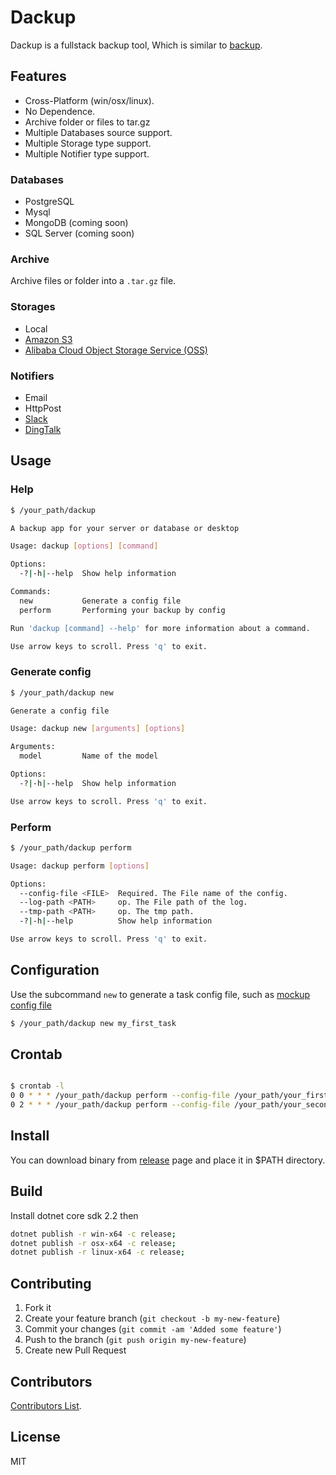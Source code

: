 # Dackup

Dackup is a fullstack backup tool, Which is similar to [backup](https://github.com/backup/backup).

## Features

- Cross-Platform (win/osx/linux).
- No Dependence.
- Archive folder or files to tar.gz
- Multiple Databases source support.
- Multiple Storage type support.
- Multiple Notifier type support.

### Databases

- PostgreSQL
- Mysql
- MongoDB (coming soon)
- SQL Server (coming soon)

### Archive

Archive files or folder into a `.tar.gz` file.

### Storages

- Local
- [Amazon S3](https://aws.amazon.com/s3)
- [Alibaba Cloud Object Storage Service (OSS)](https://www.alibabacloud.com/product/oss)

### Notifiers

- Email
- HttpPost
- [Slack](https://slack.com/)
- [DingTalk](https://www.dingtalk.com/)

## Usage

### Help

```bash
$ /your_path/dackup

A backup app for your server or database or desktop

Usage: dackup [options] [command]

Options:
  -?|-h|--help  Show help information

Commands:
  new           Generate a config file
  perform       Performing your backup by config

Run 'dackup [command] --help' for more information about a command.

Use arrow keys to scroll. Press 'q' to exit.
```

### Generate config

```bash
$ /your_path/dackup new

Generate a config file

Usage: dackup new [arguments] [options]

Arguments:
  model         Name of the model

Options:
  -?|-h|--help  Show help information

Use arrow keys to scroll. Press 'q' to exit.
```

### Perform

```bash
$ /your_path/dackup perform

Usage: dackup perform [options]

Options:
  --config-file <FILE>  Required. The File name of the config.
  --log-path <PATH>     op. The File path of the log.
  --tmp-path <PATH>     op. The tmp path.
  -?|-h|--help          Show help information

Use arrow keys to scroll. Press 'q' to exit.

```

## Configuration

Use the subcommand ``` new ``` to generate a task config file, such as [mockup config file](https://github.com/huobazi/dackup/blob/master/perform-config-mockup.config)

```bash
$ /your_path/dackup new my_first_task
```

## Crontab

```bash

$ crontab -l
0 0 * * * /your_path/dackup perform --config-file /your_path/your_first_task.config --tmp-path /your_tmp_path/first --log-path /your_log_path
0 2 * * * /your_path/dackup perform --config-file /your_path/your_second_task.config --tmp-path /your_tmp_path/second --log-path /your_log_path

```

## Install

You can download binary from [release](https://github.com/huobazi/dackup/releases) page and place it in $PATH directory.

## Build

Install dotnet core sdk 2.2 then

```bash
dotnet publish -r win-x64 -c release;
dotnet publish -r osx-x64 -c release;
dotnet publish -r linux-x64 -c release;
```

## Contributing

1. Fork it
2. Create your feature branch (`git checkout -b my-new-feature`)
3. Commit your changes (`git commit -am 'Added some feature'`)
4. Push to the branch (`git push origin my-new-feature`)
5. Create new Pull Request

## Contributors

[Contributors List](https://github.com/huobazi/dackup/graphs/contributors).

## License

MIT